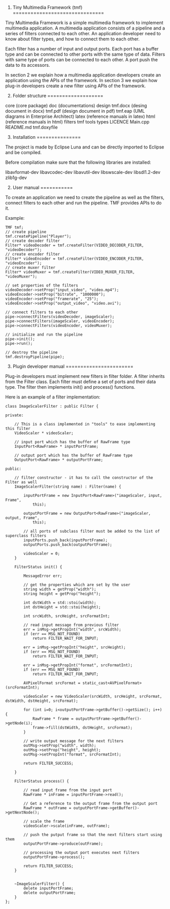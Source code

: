 1) Tiny Multimedia Framework (tmf)
===============================

Tiny Multimedia Framework is a simple multimedia framework to implement multimedia application. A multimedia application consists of a pipeline and a series of filters connected to each other. An application developer need to know about filter types, and how to connect them to each other.

Each filter has a number of input and output ports. Each port has a buffer type and can be connected to other ports with the same type of data. Filters with same type of ports can be connected to each other. A port push the data to its accessors.

In section 2 we explain how a multimedia application developers create an application using the APIs of the framework. In section 3 we explain how plug-in developers create a new filter using APIs of the framework.

2) Folder structure
===================

core (core package)
doc (documentations)
  design
    tmf.docx (desing document in docx)
    tmf.pdf (design document in pdf)
    tmf.eap (UML diagrams in Enterprise Architect)
  latex (reference manuals in latex)
  html (reference manuals in html)
filters
tmf
tools
types
LICENCE
Main.cpp
README.md
tmf.doxyfile

3) Installation
===============

The project is made by Eclipse Luna and can be directly imported to Eclipse and be compiled.

Before compilation make sure that the following libraries are installed:

libavformat-dev
libavcodec-dev
libavutil-dev
libswscale-dev
libsdl1.2-dev
zlib1g-dev

2) User manual
===========

To create an application we need to create the pipeline as well as the filters, connect filters to each other and run the pipeline. TMF provides APIs to do it.

Example:

	TMF tmf;
	// create pipeline
	tmf.createPipeline("Player");
	// create decoder filter
	Filter* videoDecoder = tmf.createFilter(VIDEO_DECODER_FILTER, "videoDecoder");
	// create encoder filter
	Filter* videoEncoder = tmf.createFilter(VIDEO_ENCODER_FILTER, "videoEncoder"); 
	// create muxer filter
	Filter* videoMuxer = tmf.createFilter(VIDEO_MUXER_FILTER, "videoMuxer");

	// set properties of the filters
	videoDecoder->setProp("input_video", "video.mp4");
	videoEncoder->setProp("bitrate", "1000000");
	videoEncoder->setProp("framerate", "25");
	videoEncoder->setProp("output_video", "video.avi");

	// connect filters to each other
	pipe->connectFilters(videoDecoder, imageScaler);
	pipe->connectFilters(imageScaler, videoEncoder);
	pipe->connectFilters(videoEncoder, videoMuxer);
	
	// initialize and run the pipeline
	pipe->init();
	pipe->run();

	// destroy the pipeline
	tmf.destroyPipeline(pipe);
	

3) Plugin developer manual
=======================

Plug-in developers must implement new filters in filter folder. A filter inherits from the Filter class. Each filter must define a set of ports and their data type. The filter then implements init() and process() functions.

Here is an example of a filter implementation:
	
	class ImageScalerFilter : public Filter {

	private:

		// This is a class implemented in "tools" to ease implementing this filter
		VideoScaler * videoScaler;

		// input port which has the buffer of RawFrame type
		InputPort<RawFrame> * inputPortFrame;
		
		// output port which has the buffer of RawFrame type
		OutputPort<RawFrame> * outputPortFrame;

	public:

		// filter constructor - it has to call the constructor of the Filter as well
		ImageScalerFilter(string name) : Filter(name) {

			inputPortFrame = new InputPort<RawFrame>("imageScaler, input, Frame",
				this);

			outputPortFrame = new OutputPort<RawFrame>("imageScaler, output, Frame",
				this);

			// all ports of subclass filter must be added to the list of superclass filters
			inputPorts.push_back(inputPortFrame);
			outputPorts.push_back(outputPortFrame);

			videoScaler = 0;
		}

		FilterStatus init() {

			MessageError err;

			// get the properties which are set by the user
			string width = getProp("width");
			string height = getProp("height");

			int dstWidth = std::stoi(width);
			int dstHeight = std::stoi(height);

			int srcWidth, srcHeight, srcFormatInt;

			// read input message from previous filter
			err = inMsg->getPropInt("width", srcWidth);
			if (err == MSG_NOT_FOUND)
				return FILTER_WAIT_FOR_INPUT;

			err = inMsg->getPropInt("height", srcHeight);
			if (err == MSG_NOT_FOUND)
				return FILTER_WAIT_FOR_INPUT;

			err = inMsg->getPropInt("format", srcFormatInt);
			if (err == MSG_NOT_FOUND)
				return FILTER_WAIT_FOR_INPUT;

			AVPixelFormat srcFormat = static_cast<AVPixelFormat>(srcFormatInt);

			videoScaler = new VideoScaler(srcWidth, srcHeight, srcFormat, dstWidth, dstHeight, srcFormat);

			for (int i=0; i<outputPortFrame->getBuffer()->getSize(); i++) {
				RawFrame * frame = outputPortFrame->getBuffer()->getNode(i);
				frame->fill(dstWidth, dstHeight, srcFormat);
			}

			// write output message for the next filters
			outMsg->setProp("width", width);
			outMsg->setProp("height", height);
			outMsg->setPropInt("format", srcFormatInt);

			return FILTER_SUCCESS;

		}

		FilterStatus process() {

			// read input frame from the input port
			RawFrame * inFrame = inputPortFrame->read();

			// Get a reference to the output frame from the output port
			RawFrame * outFrame = outputPortFrame->getBuffer()->getNextNode();

			// scale the frame
			videoScaler->scale(inFrame, outFrame);
			
			// push the putput frame so that the next filters start using them
			outputPortFrame->produce(outFrame);
			
			// processing the output port executes next filters
			outputPortFrame->process();

			return FILTER_SUCCESS;
		}


		~ImageScalerFilter() {
			delete inputPortFrame;
			delete outputPortFrame;
		}
	};
